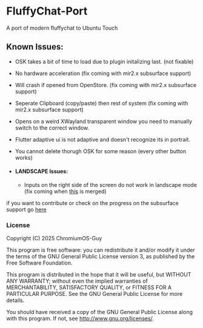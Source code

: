 # FluffyChat-Port

A port of modern fluffychat to Ubuntu Touch

## Known Issues:
* OSK takes a bit of time to load due to plugin initalizing last. (not fixable)
* No hardware acceleration (fix coming with mir2.x subsurface support)
* Will crash if opened from OpenStore. (fix coming with mir2.x subsurface support)
* Seperate Clipboard (copy/paste) then rest of system (fix coming with mir2.x subsurface support)
* Opens on a weird XWayland transparent window you need to manually switch to the correct window.
* Flutter adaptive ui is not adaptive and doesn't recognize its in portrait.
* You cannot delete thorugh OSK for some reason (every other button works)

* #### LANDSCAPE Issues:
    * Inputs on the right side of the screen do not work in landscape mode (fix coming when [this](https://gitlab.com/ubports/development/core/lomiri/-/merge_requests/207) is merged)

if you want to contribute or check on the progress on the subsurface support go [here](https://gitlab.com/ubports/development/core/qtmir/-/merge_requests/83)

### License

Copyright (C) 2025  ChromiumOS-Guy

This program is free software: you can redistribute it and/or modify it under
the terms of the GNU General Public License version 3, as published by the
Free Software Foundation.

This program is distributed in the hope that it will be useful, but WITHOUT ANY
WARRANTY; without even the implied warranties of MERCHANTABILITY, SATISFACTORY
QUALITY, or FITNESS FOR A PARTICULAR PURPOSE.  See the GNU General Public License
for more details.

You should have received a copy of the GNU General Public License along with
this program. If not, see <http://www.gnu.org/licenses/>.
